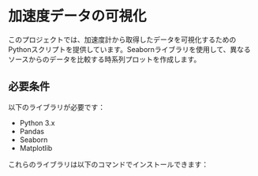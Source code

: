 # 加速度データの可視化

このプロジェクトでは、加速度計から取得したデータを可視化するためのPythonスクリプトを提供しています。Seabornライブラリを使用して、異なるソースからのデータを比較する時系列プロットを作成します。

## 必要条件

以下のライブラリが必要です：

- Python 3.x
- Pandas
- Seaborn
- Matplotlib

これらのライブラリは以下のコマンドでインストールできます：

